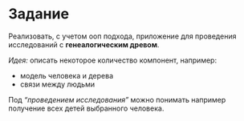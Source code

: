 # Задание
Реализовать, с учетом ооп подхода, приложение для проведения исследований с **генеалогическим древом**.

_Идея:_ описать некоторое количество компонент, например:

- модель человека и дерева
- связи между людьми

Под _“проведением исследования”_ можно понимать например получение всех детей выбранного человека.





